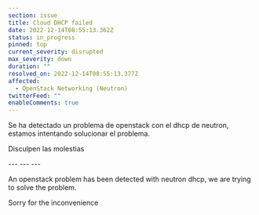 ```yaml
---
section: issue
title: Cloud DHCP failed
date: 2022-12-14T08:55:13.362Z
status: in_progress
pinned: top
current_severity: disrupted
max_severity: down
duration: ""
resolved_on: 2022-12-14T08:55:13.377Z
affected:
  - OpenStack Networking (Neutron)
twitterFeed: ""
enableComments: true
---
```

S﻿e ha detectado un problema de openstack con el dhcp de neutron, estamos intentando solucionar el problema.

Disculpen las molestias

\-﻿-- --- ---

An openstack problem has been detected with neutron dhcp, we are trying to solve the problem.

Sorry for the inconvenience